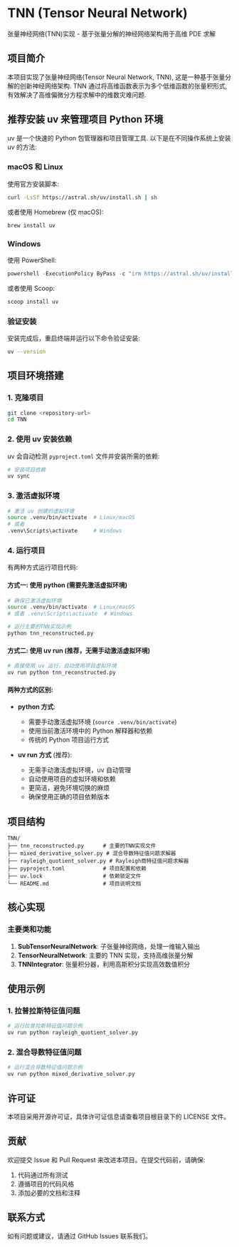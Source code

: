 # TNN (Tensor Neural Network)

张量神经网络(TNN)实现 - 基于张量分解的神经网络架构用于高维 PDE 求解

## 项目简介

本项目实现了张量神经网络(Tensor Neural Network, TNN), 这是一种基于张量分解的创新神经网络架构. TNN 通过将高维函数表示为多个低维函数的张量积形式, 有效解决了高维偏微分方程求解中的维数灾难问题.

## 推荐安装 uv 来管理项目 Python 环境

uv 是一个快速的 Python 包管理器和项目管理工具. 以下是在不同操作系统上安装 uv 的方法:

### macOS 和 Linux

使用官方安装脚本:

```bash
curl -LsSf https://astral.sh/uv/install.sh | sh
```

或者使用 Homebrew (仅 macOS):

```bash
brew install uv
```

### Windows

使用 PowerShell:

```powershell
powershell -ExecutionPolicy ByPass -c "irm https://astral.sh/uv/install.ps1 | iex"
```

或者使用 Scoop:

```bash
scoop install uv
```

### 验证安装

安装完成后，重启终端并运行以下命令验证安装:

```bash
uv --version
```

## 项目环境搭建

### 1. 克隆项目

```bash
git clone <repository-url>
cd TNN
```

### 2. 使用 uv 安装依赖

uv 会自动检测 `pyproject.toml` 文件并安装所需的依赖:

```bash
# 安装项目依赖
uv sync
```

### 3. 激活虚拟环境

```bash
# 激活 uv 创建的虚拟环境
source .venv/bin/activate  # Linux/macOS
# 或者
.venv\Scripts\activate     # Windows
```

### 4. 运行项目

有两种方式运行项目代码:

#### 方式一: 使用 python (需要先激活虚拟环境)

```bash
# 确保已激活虚拟环境
source .venv/bin/activate  # Linux/macOS
# 或者 .venv\Scripts\activate  # Windows

# 运行主要的TNN实现示例
python tnn_reconstructed.py
```

#### 方式二: 使用 uv run (推荐，无需手动激活虚拟环境)

```bash
# 直接使用 uv 运行，自动使用项目虚拟环境
uv run python tnn_reconstructed.py
```

#### 两种方式的区别:

- **python 方式**:

  - 需要手动激活虚拟环境 (`source .venv/bin/activate`)
  - 使用当前激活环境中的 Python 解释器和依赖
  - 传统的 Python 项目运行方式

- **uv run 方式** (推荐):
  - 无需手动激活虚拟环境，uv 自动管理
  - 自动使用项目的虚拟环境和依赖
  - 更简洁，避免环境切换的麻烦
  - 确保使用正确的项目依赖版本

## 项目结构

```
TNN/
├── tnn_reconstructed.py      # 主要的TNN实现文件
├── mixed_derivative_solver.py # 混合导数特征值问题求解器
├── rayleigh_quotient_solver.py # Rayleigh商特征值问题求解器
├── pyproject.toml            # 项目配置和依赖
├── uv.lock                   # 依赖锁定文件
└── README.md                 # 项目说明文档
```

## 核心实现

### 主要类和功能

1. **SubTensorNeuralNetwork**: 子张量神经网络，处理一维输入输出
2. **TensorNeuralNetwork**: 主要的 TNN 实现，支持高维张量分解
3. **TNNIntegrator**: 张量积分器，利用高斯积分实现高效数值积分

## 使用示例

### 1. 拉普拉斯特征值问题

```python
# 运行拉普拉斯特征值问题示例
uv run python rayleigh_quotient_solver.py
```

### 2. 混合导数特征值问题

```python
# 运行混合导数特征值问题示例
uv run python mixed_derivative_solver.py
```

## 许可证

本项目采用开源许可证，具体许可证信息请查看项目根目录下的 LICENSE 文件。

## 贡献

欢迎提交 Issue 和 Pull Request 来改进本项目。在提交代码前，请确保:

1. 代码通过所有测试
2. 遵循项目的代码风格
3. 添加必要的文档和注释

## 联系方式

如有问题或建议，请通过 GitHub Issues 联系我们。
